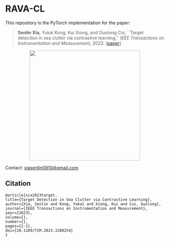 # RAVA-CL
This repository is the PyTorch implementation for the paper:
> **Senlin Xia**, Yukai Kong, Kui Xiong, and Guolong Cui, 
> ``Target detection in sea clutter via contrastive learning,''
> *IEEE Transactions on Instrumentation and Measurement*, 2023. [[paper](https://ieeexplore.ieee.org/document/10168724)]

<p align="center"> 
  <img src="teaser.png" width="350"/>
</p>

Contact: [xiasenlin0810@gmail.com](mailto:xiasenlin0810@gmail.com)

## Citation
    @article{xia2023target,
    title={Target Detection in Sea Clutter via Contrastive Learning},
    author={Xia, Senlin and Kong, Yukai and Xiong, Kui and Cui, Guolong},
    journal={IEEE Transactions on Instrumentation and Measurement},
    year={2023},
    volume={},
    number={},
    pages={1-1},
    doi={10.1109/TIM.2023.3288254}
    }

